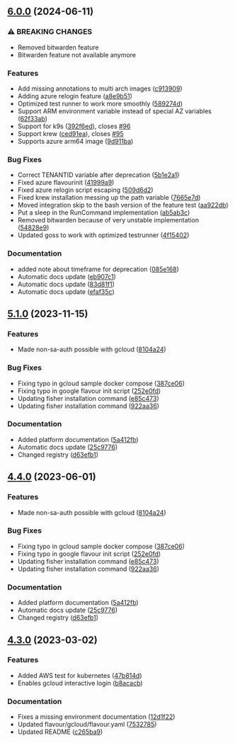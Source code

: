 ## [6.0.0](https://github.com/dodevops/cloudcontrol/compare/v5.1.0...v6.0.0) (2024-06-11)


### ⚠ BREAKING CHANGES

* Removed bitwarden feature
* Bitwarden feature not available anymore

### Features

* Add missing annotations to multi arch images ([c913909](https://github.com/dodevops/cloudcontrol/commit/c9139097a2ed9806e8c0ed1163ec5d6ed18839ce))
* Adding azure relogin feature ([a8e9b51](https://github.com/dodevops/cloudcontrol/commit/a8e9b51b8a3aeb9d8d05946b21df1c7e02819054))
* Optimized test runner to work more smoothly ([589274d](https://github.com/dodevops/cloudcontrol/commit/589274db334cb7eee06a29041fac8c1eab6497e2))
* Support ARM environment variable instead of special AZ variables ([62f33ab](https://github.com/dodevops/cloudcontrol/commit/62f33ab2678402892f5e005b795f2451151604f3))
* Support for k9s ([392f6ed](https://github.com/dodevops/cloudcontrol/commit/392f6ed859ffa41db0d85b5e591558f342af961b)), closes [#96](https://github.com/dodevops/cloudcontrol/issues/96)
* Support krew ([ced91ea](https://github.com/dodevops/cloudcontrol/commit/ced91eaa354e8279e0033e7bdd70335e07755fec)), closes [#95](https://github.com/dodevops/cloudcontrol/issues/95)
* Supports azure arm64 image ([9d911ba](https://github.com/dodevops/cloudcontrol/commit/9d911bac98e518f7ccf75aa4159bfa621ac1e895))


### Bug Fixes

* Correct TENANTID variable after deprecation ([5b1e2a1](https://github.com/dodevops/cloudcontrol/commit/5b1e2a190f43cad3f389ef77ce319a2fda73850b))
* Fixed azure flavourinit ([41999a9](https://github.com/dodevops/cloudcontrol/commit/41999a9af92811daff46def22d2be1865529c67d))
* Fixed azure relogin script escaping ([509d6d2](https://github.com/dodevops/cloudcontrol/commit/509d6d23cde0bdaedb01a0be542cd6706c730a73))
* Fixed krew installation messing up the path variable ([7665e7d](https://github.com/dodevops/cloudcontrol/commit/7665e7d57ac8af3741a422a6e70f10701ad5ca7a))
* Moved integration skip to the bash version of the feature test ([aa922db](https://github.com/dodevops/cloudcontrol/commit/aa922db41a8a7984534c067fb52834c9db770678))
* Put a sleep in the RunCommand implementation ([ab5ab3c](https://github.com/dodevops/cloudcontrol/commit/ab5ab3cd978310b08bc0beb15d58c710c2c7958f))
* Removed bitwarden because of very unstable implementation ([54828e9](https://github.com/dodevops/cloudcontrol/commit/54828e9ebed8f69c60690de741d33039ecf56610))
* Updated goss to work with optimized testrunner ([4f15402](https://github.com/dodevops/cloudcontrol/commit/4f15402f8868fc8ea79d2f261d0fc82572d69edf))


### Documentation

* added note about timeframe for deprecation ([085e168](https://github.com/dodevops/cloudcontrol/commit/085e168b7aae2b9cddadad00069d7f8ff4837885))
* Automatic docs update ([eb907c1](https://github.com/dodevops/cloudcontrol/commit/eb907c16937d588e3d8c7e2da845a8b39a07c63a))
* Automatic docs update ([83d81f1](https://github.com/dodevops/cloudcontrol/commit/83d81f1132fbcfcaa98142850c6df0a326c24f62))
* Automatic docs update ([efaf35c](https://github.com/dodevops/cloudcontrol/commit/efaf35c0cdf64455269d70c565adda540789ee2f))



## [5.1.0](https://github.com/dodevops/cloudcontrol/compare/v5.0.1...v5.1.0) (2023-11-15)


### Features

* Made non-sa-auth possible with gcloud ([8104a24](https://github.com/dodevops/cloudcontrol/commit/8104a2449b869e3655a0e68969ccd0fecec2ed09))


### Bug Fixes

* Fixing typo in gcloud sample docker compose ([387ce06](https://github.com/dodevops/cloudcontrol/commit/387ce06e78fa625b65e2549b0baff23873b01eef))
* Fixing typo in google flavour init script ([252e0fd](https://github.com/dodevops/cloudcontrol/commit/252e0fd9721eb117f9ac1b2b30089cdc9357b537))
* Updating fisher installation command ([e85c473](https://github.com/dodevops/cloudcontrol/commit/e85c473de08d128fd6e3a65eb468b3e0f5e9f046))
* Updating fisher installation command ([922aa36](https://github.com/dodevops/cloudcontrol/commit/922aa36755d96f4f969dfc56ded57f06dba3d734))


### Documentation

* Added platform documentation ([5a412fb](https://github.com/dodevops/cloudcontrol/commit/5a412fbe24b64837c9cc504cdccdaf412c9ab2a6))
* Automatic docs update ([25c9776](https://github.com/dodevops/cloudcontrol/commit/25c9776530c6e2acbf3deb4564697b5cd011b6b0))
* Changed registry ([d63efb1](https://github.com/dodevops/cloudcontrol/commit/d63efb189b310d190a8bdc8bd2b9cf13ae269ea7))



## [4.4.0](https://github.com/dodevops/cloudcontrol/compare/v4.3.0...v4.4.0) (2023-06-01)


### Features

* Made non-sa-auth possible with gcloud ([8104a24](https://github.com/dodevops/cloudcontrol/commit/8104a2449b869e3655a0e68969ccd0fecec2ed09))


### Bug Fixes

* Fixing typo in gcloud sample docker compose ([387ce06](https://github.com/dodevops/cloudcontrol/commit/387ce06e78fa625b65e2549b0baff23873b01eef))
* Fixing typo in google flavour init script ([252e0fd](https://github.com/dodevops/cloudcontrol/commit/252e0fd9721eb117f9ac1b2b30089cdc9357b537))
* Updating fisher installation command ([e85c473](https://github.com/dodevops/cloudcontrol/commit/e85c473de08d128fd6e3a65eb468b3e0f5e9f046))
* Updating fisher installation command ([922aa36](https://github.com/dodevops/cloudcontrol/commit/922aa36755d96f4f969dfc56ded57f06dba3d734))


### Documentation

* Added platform documentation ([5a412fb](https://github.com/dodevops/cloudcontrol/commit/5a412fbe24b64837c9cc504cdccdaf412c9ab2a6))
* Automatic docs update ([25c9776](https://github.com/dodevops/cloudcontrol/commit/25c9776530c6e2acbf3deb4564697b5cd011b6b0))
* Changed registry ([d63efb1](https://github.com/dodevops/cloudcontrol/commit/d63efb189b310d190a8bdc8bd2b9cf13ae269ea7))



## [4.3.0](https://github.com/dodevops/cloudcontrol/compare/v4.2.0...v4.3.0) (2023-03-02)


### Features

* Added AWS test for kubernetes ([47b814d](https://github.com/dodevops/cloudcontrol/commit/47b814d039d20cc29603c71663bccf5a7338ffcc))
* Enables gcloud interactive login ([b8acacb](https://github.com/dodevops/cloudcontrol/commit/b8acacb2e8b5cca3077a3d0083f36fd67b314ec2))


### Documentation

* Fixes a missing environment documentation ([12d1f22](https://github.com/dodevops/cloudcontrol/commit/12d1f22809fd715104d6e67a2899b15d41fb5db5))
* Updated flavour/gcloud/flavour.yaml ([7532785](https://github.com/dodevops/cloudcontrol/commit/75327850278d892ff13b4daad8e08407329a3a35))
* Updated README ([c265ba9](https://github.com/dodevops/cloudcontrol/commit/c265ba96015235ea0a143224239755b7fcbc806e))
